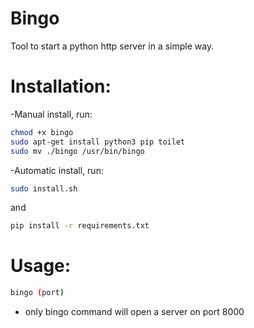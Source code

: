 # Bingo
Tool to start a python http server in a simple way.

# Installation:
-Manual install, run:
```bash
chmod +x bingo
sudo apt-get install python3 pip toilet 
sudo mv ./bingo /usr/bin/bingo
```
-Automatic install, run:
```bash
sudo install.sh
```
and 
```bash
pip install -r requirements.txt
```
# Usage:
```bash
bingo (port)  
```
- only bingo command will open a server on port 8000


